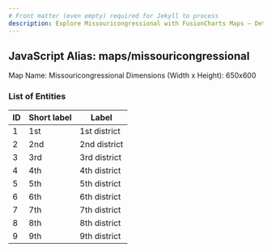 ```yaml
---
# Front matter (even empty) required for Jekyll to process
description: Explore Missouricongressional with FusionCharts Maps – Detailed features for seamless integration. Try now & enhance your data visualization today! 
---
```


## JavaScript Alias: maps/missouricongressional

Map Name: Missouricongressional
Dimensions (Width x Height): 650x600





### List of Entities

ID | Short label | Label
---|---|---|
1|1st|1st district
2|2nd|2nd district
3|3rd|3rd district
4|4th|4th district
5|5th|5th district
6|6th|6th district
7|7th|7th district
8|8th|8th district
9|9th|9th district


